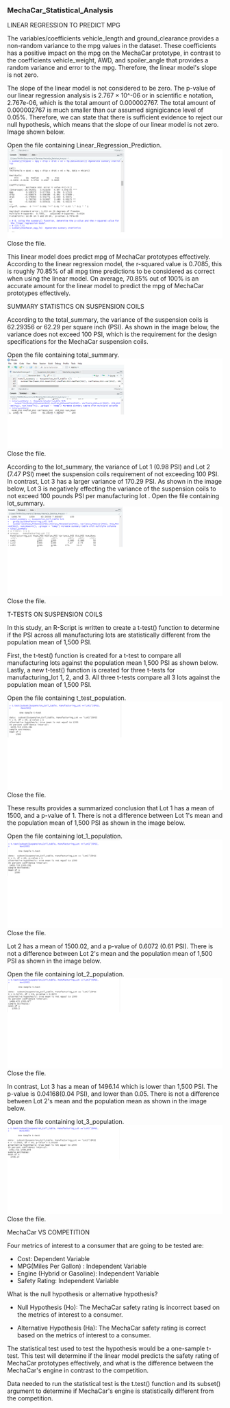 ### MechaCar_Statistical_Analysis

LINEAR REGRESSION TO PREDICT MPG

The variables/coefficients vehicle_length and ground_clearance provides a non-random variance to the mpg values in the dataset. These coefficients has a positive impact on the mpg on the MechaCar prototype, in contrast to the coefficients vehicle_weight, AWD, and spoiler_angle that provides a random variance and error to the mpg. Therefore, the linear model's slope is not zero. 

The slope of the linear model is not considered to be zero. The p-value of our linear regression analysis is 2.767 × 10^-06 or in scientific e notation, 2.767e-06, which is the total amount of 0.000002767. The total amount of 0.000002767 is much smaller than our assumed signigicance level of 0.05%. Therefore, we can state that there is sufficient evidence to reject our null hypothesis, which means that the slope of our linear model is not zero. Image shown below.

Open the file containing Linear_Regression_Prediction.
![Linear_Regression_Prediction](/MechaCar_Statistical_Analysis/resources/Linear_Regression_Prediction.png)
Close the file.

This linear model does predict mpg of MechaCar prototypes effectively. According to the linear regression model, the r-squared value is 0.7085, this is roughly 70.85% of all mpg time predictions to be considered as correct when using the linear model. On average, 70.85% out of 100% is an accurate amount for the linear model to predict the mpg of MechaCar
prototypes effectively. 

SUMMARY STATISTICS ON SUSPENSION COILS

According to the total_summary, the variance of the suspension coils is 62.29356 or 62.29 per square inch (PSI). As shown in the image below, the variance does not exceed 100 PSI, which is the requirement for the design specifications for the MechaCar suspension coils.  

Open the file containing total_summary.
![total_summary](/MechaCar_Statistical_Analysis/resources/total_summary.png)
Close the file.		

According to the lot_summary, the variance of Lot 1 (0.98 PSI) and Lot 2 (7.47 PSI) meet the suspension coils requirement of not exceeding 100 PSI. In contrast, Lot 3 has a larger variance of 170.29 PSI. As shown in the image below, Lot 3 is negatively effecting the variance of the suspension coils to not exceed 100 pounds PSI per manufacturing lot . 
Open the file containing lot_summary.
![lot_summary](/MechaCar_Statistical_Analysis/resources/lot_summary.png)
Close the file.

T-TESTS ON SUSPENSION COILS

In this study, an R-Script is written to create a t-test() function to determine if the PSI across all manufacturing lots are statistically different from the population mean of 
1,500 PSI.

First, the t-test() function is created for a t-test to compare all manufacturing lots against the population mean 1,500 PSI as shown below. Lastly, a new t-test() function is created for three t-tests for manufacturing_lot 1, 2, and 3. All three t-tests compare all 3 lots against the population mean of 1,500 PSI.

Open the file containing t_test_population.
![t_test_population](/MechaCar_Statistical_Analysis/resources/t_test_population.png)
Close the file.
	
These results provides a summarized conclusion that Lot 1 has a mean of 1500, and a p-value of 1. There is not a difference between Lot 1's mean and the population mean of 1,500 PSI as shown in the image below.

Open the file containing lot_1_population.
![lot_1_population](/MechaCar_Statistical_Analysis/resources/lot_1_population.png)
Close the file.

Lot 2 has a mean of 1500.02, and a p-value of 0.6072 (0.61 PSI). There is not a difference between Lot 2's mean and the population mean of 1,500 PSI as shown in the image below.

Open the file containing lot_2_population.
![lot_2_population](/MechaCar_Statistical_Analysis/resources/lot_2_population.png)
Close the file.
	
In contrast, Lot 3 has a mean of 1496.14 which is lower than 1,500 PSI. The p-value is 0.04168(0.04 PSI), and lower than 0.05. There is not a difference between Lot 2's mean and the population mean as shown in the image below.  

Open the file containing lot_3_population.
![lot_3_population](/MechaCar_Statistical_Analysis/resources/lot_3_population.png)
Close the file.	

MechaCar VS COMPETITION

Four metrics of interest to a consumer that are going to be tested are: 

* Cost: Dependent Variable
* MPG(Miles Per Gallon) : Independent Variable
* Engine (Hybrid or Gasoline): Independent Variable 
* Safety Rating: Independent Variable

What is the null hypothesis or alternative hypothesis?
	
* Null Hypothesis (Ho): The MechaCar safety rating is incorrect based on the metrics of interest to a consumer. 

* Alternative Hypothesis (Ha): The MechaCar safety rating is correct based on the metrics of interest to a consumer. 

The statistical test used to test the hypothesis would be a one-sample t-test. This test will determine if the linear model predicts the safety rating of MechaCar prototypes effectively, and what is the difference between the MechaCar's engine in contrast to the competition. 

Data needed to run the statistical test is the t.test() function and its subset() argument to determine if MechaCar's engine is statistically different from the competition.
